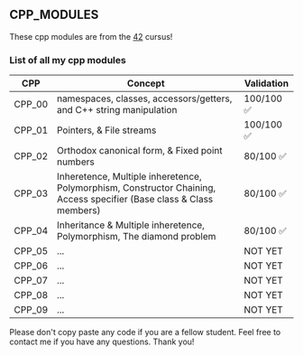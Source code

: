 ## CPP_MODULES

These cpp modules are from the [42](https://42.fr) cursus!

### List of all my cpp modules

| CPP | Concept |Validation |
| ------ | ------ | ------ |
| CPP_00 | namespaces, classes, accessors/getters, and C++ string manipulation | 100/100 ✅ |
| CPP_01 | Pointers, & File streams | 100/100 ✅ |
| CPP_02 | Orthodox canonical form, & Fixed point numbers |  80/100 ✅ |
| CPP_03 | Inheretence, Multiple inheretence, Polymorphism, Constructor Chaining, Access specifier (Base class & Class members) |  80/100 ✅ |
| CPP_04 | Inheritance & Multiple inheretence, Polymorphism, The diamond problem | 80/100 ✅ |
| CPP_05 | ... | NOT YET |
| CPP_06 | ... | NOT YET |
| CPP_07 | ... | NOT YET |
| CPP_08 | ... | NOT YET |
| CPP_09 | ... | NOT YET |

Please don't copy paste any code if you are a fellow student.
Feel free to contact me if you have any questions. Thank you!

